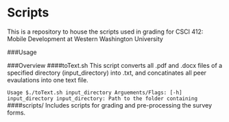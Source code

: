 # Scripts
This is a repository to house the scripts used in grading for CSCI 412: Mobile Development at Western Washington University

###Usage

###Overview
####toText.sh 
This script converts all .pdf and .docx files of a specified directory (input\_directory) into .txt, and concatinates all peer evaulations into one text file.


`Usage $./toText.sh input_directory
Arguements/Flags: [-h] input_directory
input_directory: Path to the folder containing 
`
####scripts/ 
Includes scripts for grading and pre-processing the survey forms. 

